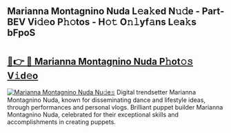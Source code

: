 ## Marianna Montagnino Nuda L𝚎a𝚔ed N𝚞𝚍e - Part-BEV Vi𝚍𝚎o P𝚑𝚘tos - H𝚘𝚝 O𝚗𝚕yf𝚊ns L𝚎a𝚔s bFpoS

# <h2><a href="http://kf1kx3.oniu.top/?m=Marianna+Montagnino+Nuda">🔗👉 🔴 Marianna Montagnino Nuda P𝚑ot𝚘𝚜 V𝚒d𝚎o</a></h2>

[![Marianna Montagnino Nuda Nu𝚍e𝚜](https://i.imgur.com/0qMVB7G.gif)](http://kf1kx3.oniu.top/?m=Marianna+Montagnino+Nuda)
Digital trendsetter Marianna Montagnino Nuda, known for disseminating dance and lifestyle ideas, through performances and personal vlogs. Brilliant puppet builder Marianna Montagnino Nuda, celebrated for their exceptional skills and accomplishments in creating puppets.  
